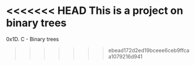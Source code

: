 <<<<<<< HEAD
This is a project on binary trees
=======
0x1D. C - Binary trees
>>>>>>> ebead172d2ed19bceee6ceb9ffcaa1079216d941
